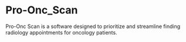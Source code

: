 # Pro-Onc_Scan
Pro-Onc Scan is a software designed to prioritize and streamline finding radiology appointments for oncology patients.
